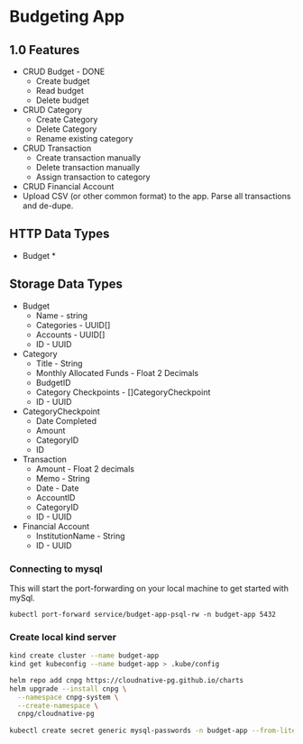 # Budgeting App

## 1.0 Features

* CRUD Budget - DONE
  * Create budget
  * Read budget
  * Delete budget
* CRUD Category
  * Create Category
  * Delete Category
  * Rename existing category
* CRUD Transaction
  * Create transaction manually
  * Delete transaction manually
  * Assign transaction to category
* CRUD Financial Account
* Upload CSV (or other common format) to the app. Parse all transactions and de-dupe.

## HTTP Data Types
* Budget
  * 

## Storage Data Types

* Budget
  * Name - string 
  * Categories - UUID[]
  * Accounts - UUID[]
  * ID - UUID
* Category
  * Title - String
  * Monthly Allocated Funds - Float 2 Decimals
  * BudgetID
  * Category Checkpoints - []CategoryCheckpoint
  * ID - UUID
* CategoryCheckpoint
  * Date Completed
  * Amount
  * CategoryID
  * ID
* Transaction
  * Amount - Float 2 decimals
  * Memo - String
  * Date - Date
  * AccountID
  * CategoryID
  * ID - UUID
* Financial Account
  * InstitutionName - String
  * ID - UUID

### Connecting to mysql

This will start the port-forwarding on your local machine to get started with mySql.
```
kubectl port-forward service/budget-app-psql-rw -n budget-app 5432
```

### Create local kind server

```bash
kind create cluster --name budget-app
kind get kubeconfig --name budget-app > .kube/config

helm repo add cnpg https://cloudnative-pg.github.io/charts
helm upgrade --install cnpg \
  --namespace cnpg-system \
  --create-namespace \
  cnpg/cloudnative-pg
  
kubectl create secret generic mysql-passwords -n budget-app --from-literal=rootUser=root --from-literal=rootHost=% --from-literal=rootPassword="dummy-password123!"
```